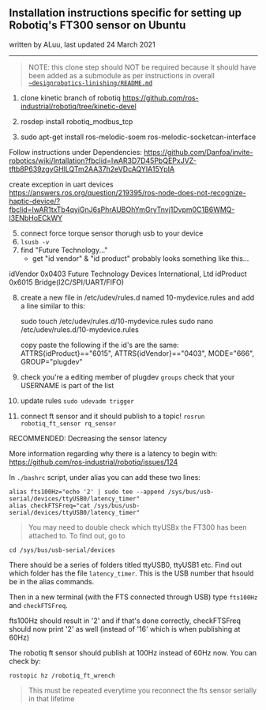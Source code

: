 ## Installation instructions specific for setting up Robotiq's FT300 sensor on Ubuntu

written by ALuu, last updated 24 March 2021

----

> NOTE: this clone step should NOT be required because it should have been added as a submodule as per instructions in overall [`~designrobotics-linishing/README.md`](../../../README.md)

1. clone kinetic branch of robotiq
https://github.com/ros-industrial/robotiq/tree/kinetic-devel

2. rosdep install robotiq_modbus_tcp
3. sudo apt-get install ros-melodic-soem ros-melodic-socketcan-interface

Follow instructions under Dependencies:
https://github.com/Danfoa/invite-robotics/wiki/Intallation?fbclid=IwAR3D7D45PbQEPxJVZ-tftb8P639zgyGHlLQTm2AA37h2eVDcAQYIA15YpIA

create exception in uart devices
https://answers.ros.org/question/219395/ros-node-does-not-recognize-haptic-device/?fbclid=IwAR1txTb4qyiGnJ6sPhrAUBOhYmGryTnvj1Dvpm0C1B6WMQ-l3ENbHoECkWY

5. connect force torque sensor thorugh usb to your device
6. ``lsusb -v``
7. find "Future Technology..."
    - get "id vendor" & "id product"
probably looks something like this...

  idVendor           0x0403 Future Technology Devices International, Ltd
  idProduct          0x6015 Bridge(I2C/SPI/UART/FIFO)

8. create a new file in /etc/udev/rules.d named 10-mydevice.rules and add a line similar to this:

    sudo touch /etc/udev/rules.d/10-mydevice.rules
    sudo nano /etc/udev/rules.d/10-mydevice.rules

    copy paste the following if the id's are the same:
        ATTRS{idProduct}=="6015", ATTRS{idVendor}=="0403", MODE="666", GROUP="plugdev"

9. check you're a editing member of plugdev ``groups``
    check that your USERNAME is part of the list
10. update rules ``sudo udevadm trigger``

11. connect ft sensor and it should publish to a topic!
    ``rosrun robotiq_ft_sensor rq_sensor``


RECOMMENDED: Decreasing the sensor latency

More information regarding why there is a latency to begin with: https://github.com/ros-industrial/robotiq/issues/124

In `./bashrc` script, under alias you can add these two lines:

```
alias fts100Hz="echo '2' | sudo tee --append /sys/bus/usb-serial/devices/ttyUSB0/latency_timer"
alias checkFTSFreq="cat /sys/bus/usb-serial/devices/ttyUSB0/latency_timer"
```

> You may need to double check which ttyUSBx the FT300 has been attached to. To find out, go to 
```
cd /sys/bus/usb-serial/devices
```

There should be a series of folders titled ttyUSB0, ttyUSB1 etc. Find out which folder has the file `latency_timer`. This is the USB number that hsould be in the alias commands. 


Then in a new terminal (with the FTS connected through USB) type `fts100Hz` and `checkFTSFreq`.

fts100Hz should result in '2'
and if that's done correctly, checkFTSFreq should now print '2' as well (instead of '16' which is when publishing at 60Hz)

The robotiq ft sensor should publish at 100Hz instead of 60Hz now. You can check by:

```
rostopic hz /robotiq_ft_wrench
```

> This must be repeated everytime you reconnect the fts sensor serially in that lifetime